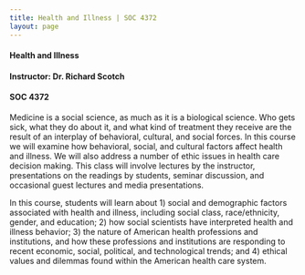 ```yaml
---
title: Health and Illness | SOC 4372
layout: page
---
```


#### Health and Illness

#### Instructor: Dr. Richard Scotch

#### SOC 4372

Medicine is a social science, as much as it is a biological science.  Who gets sick, what they do about it, and what kind of treatment they receive are the result of an interplay of behavioral, cultural, and social forces. In this course we will examine how behavioral, social, and cultural factors affect health and illness. We will also address a number of  ethic issues in health care decision making. This class will involve lectures by the instructor, presentations on the readings by students, seminar discussion, and occasional guest lectures and media presentations.  

In this course, students will learn about 1) social and demographic factors associated with health and illness, including social class, race/ethnicity, gender, and education; 2) how social scientists have interpreted health and illness behavior; 3) the nature of American health professions and institutions, and how these professions and institutions are responding to recent economic, social, political, and technological trends; and 4) ethical values and dilemmas found within the American health care system. 
